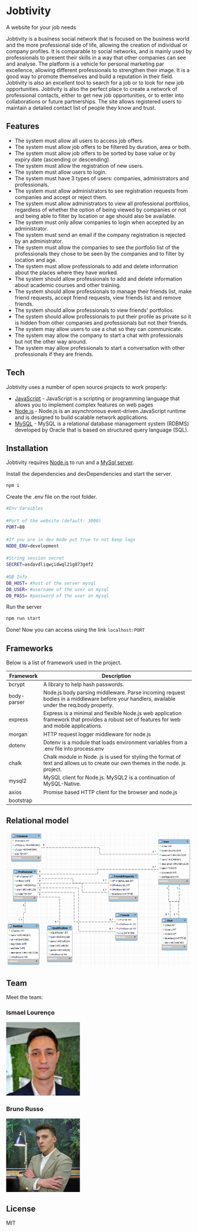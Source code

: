 # Jobtivity

A website for your job needs

Jobtivity is a business social network that is focused on the business world and the more professional side of life, allowing the creation of individual or company profiles. It is comparable to social networks, and is mainly used by professionals to present their skills in a way that other companies can see and analyse. The platform is a vehicle for personal marketing par excellence, allowing different professionals to strengthen their image. It is a good way to promote themselves and build a reputation in their field. Jobtivity is also an excellent tool to search for a job or to look for new job opportunities. Jobtivity is also the perfect place to create a network of professional contacts, either to get new job opportunities, or to enter into collaborations or future partnerships. The site allows registered users to maintain a detailed contact list of people they know and trust.

## Features

- The system must allow all users to access job offers.
- The system must allow job offers to be filtered by duration, area or both.
- The system must allow job offers to be sorted by base value or by expiry date (ascending or descending)
- The system must allow the registration of new users.
- The system must allow users to login.
- The system must have 3 types of users: companies, administrators and professionals.
- The system must allow administrators to see registration requests from companies and accept or reject them.
- The system must allow administrators to view all professional portfolios, regardless of whether the option of being viewed by companies or not and being able to filter by location or age should also be available.
- The system must only allow companies to login when accepted by an administrator.
- The system must send an email if the company registration is rejected by an administrator.
- The system must allow the companies to see the portfolio list of the professionals they chose to be seen by the companies and to filter by location and age.
- The system must allow professionals to add and delete information about the places where they have worked.
- The system should allow professionals to add and delete information about academic courses and other training.
- The system should allow professionals to manage their friends list, make friend requests, accept friend requests, view friends list and remove friends.
- The system should allow professionals to view friends' portfolios.
- The system should allow professionals to put their profile as private so it is hidden from other companies and professionals but not their friends.
- The system may allow users to use a chat so they can communicate.
- The system may allow the company to start a chat with professionals but not the other way around.
- The system may allow professionals to start a conversation with other professionals if they are friends.

## Tech

Jobtivity uses a number of open source projects to work properly:

- [JavaScript](https://developer.mozilla.org/pt-BR/docs/Web/JavaScript) - JavaScript is a scripting or programming language that allows you to implement complex features on web pages
- [Node.js](https://nodejs.org/) - Node.js is an asynchronous event-driven JavaScript runtime and is designed to build scalable network applications.
- [MySQL](https://www.mysql.com/) - MySQL is a relational database management system (RDBMS) developed by Oracle that is based on structured query language (SQL).

## Installation

Jobtivity requires [Node.js](https://nodejs.org/) to run and a [MySql server](https://www.mysql.com/).

Install the dependencies and devDependencies and start the server.

```sh
npm i
```

Create the .env file on the root folder.

```sh
#Env Varaibles

#Port of the website (default: 3000)
PORT=80

#If you are in dev mode put true to not keep logs
NODE_ENV=development

#String session secret
SECRET=asdavdliqwçidwql21g873g4f2

#DB Info
DB_HOST= #host of the server mysql
DB_USER= #username of the user on mysql
DB_PASS= #password of the user on mysql
```

Run the server

```sh
npm run start
```

Done! Now you can access using the link `localhost:PORT`

## Frameworks

Below is a list of framework used in the project.

| Framework | Description |
| ------ | ------ |
| bcrypt | A library to help hash passwords. |
| body-parser | Node.js body parsing middleware. Parse incoming request bodies in a middleware before your handlers, available under the req.body property. |
| express | Express is a minimal and flexible Node.js web application framework that provides a robust set of features for web and mobile applications. |
| morgan | HTTP request logger middleware for node.js |
| dotenv | Dotenv is a module that loads environment variables from a .env file into process.env |
| chalk | Chalk module in Node. js is used for styling the format of text and allows us to create our own themes in the node. js project. |
| mysql2 | MySQL client for Node.js. MySQL2 is a continuation of MySQL-Native. |
| axios | Promise based HTTP client for the browser and node.js |
| bootstrap |  |

## Relational model

![Relational model](/docs/db.png "Relational model")

## Team

Meet the team:

### Ismael Lourenço

<img src="./docs/ismael.png" alt="russo" width="200"/>

### Bruno Russo

<img src="./docs/russo.png" alt="russo" width="200"/>

## License

MIT
